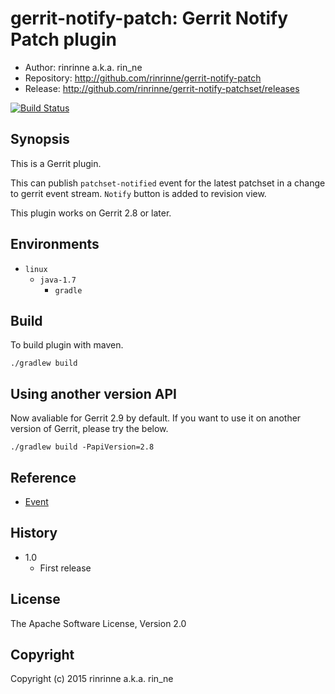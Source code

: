 gerrit-notify-patch: Gerrit Notify Patch plugin
==================

* Author: rinrinne a.k.a. rin_ne
* Repository: http://github.com/rinrinne/gerrit-notify-patch
* Release: http://github.com/rinrinne/gerrit-notify-patchset/releases

[![Build Status](https://travis-ci.org/rinrinne/gerrit-notify-patchset.png?branch=master)](https://travis-ci.org/rinrinne/gerrit-notify-patchset)

Synopsis
----------------------

This is a Gerrit plugin.

This can publish `patchset-notified` event for the latest patchset in a change to gerrit event stream.
`Notify` button is added to revision view.

This plugin works on Gerrit 2.8 or later.

Environments
---------------------

* `linux`
  * `java-1.7`
    * `gradle`

Build
---------------------

To build plugin with maven.

    ./gradlew build

Using another version API
--------------------------

Now avaliable for Gerrit 2.9 by default. If you want to use it on another version of Gerrit, please try the below.

    ./gradlew build -PapiVersion=2.8

Reference
--------------------------

* [Event]

[Event]: https://github.com/rinrinne/gerrit-notify-patchset/blob/master/src/main/resources/Documentation/event.md


History
---------------------

* 1.0
  *  First release

License
---------------------

The Apache Software License, Version 2.0

Copyright
---------------------

Copyright (c) 2015 rinrinne a.k.a. rin_ne
